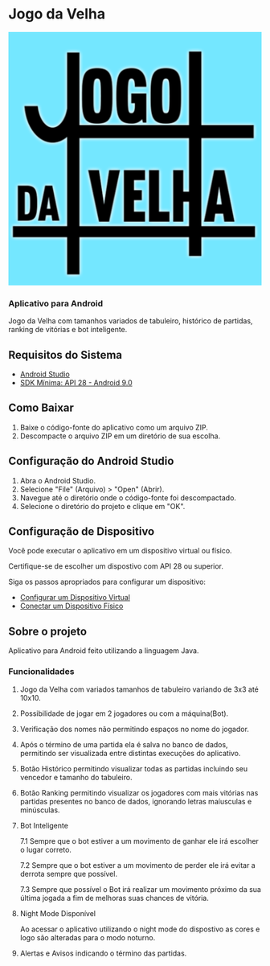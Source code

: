 # Jogo da Velha

![Logo do Aplicativo](app/src/main/ic_launcher-playstore.png)

### Aplicativo para Android
Jogo da Velha com tamanhos variados de tabuleiro, histórico de partidas,
ranking de vitórias e bot inteligente.


## Requisitos do Sistema
- [Android Studio](https://developer.android.com/studio)
- [SDK Mínima: API 28 - Android 9.0](https://developer.android.com/studio/releases/platforms)

## Como Baixar
1. Baixe o código-fonte do aplicativo como um arquivo ZIP.
2. Descompacte o arquivo ZIP em um diretório de sua escolha.

## Configuração do Android Studio
1. Abra o Android Studio.
2. Selecione "File" (Arquivo) > "Open" (Abrir).
3. Navegue até o diretório onde o código-fonte foi descompactado.
4. Selecione o diretório do projeto e clique em "OK".

## Configuração de Dispositivo
Você pode executar o aplicativo em um dispositivo virtual ou físico. 

Certifique-se de escolher um dispostivo com API 28 ou superior.

Siga os passos apropriados para configurar um dispositivo:
- [Configurar um Dispositivo Virtual](https://developer.android.com/studio/run/managing-avds?hl=pt-br)
- [Conectar um Dispositivo Físico](https://developer.android.com/studio/run/device?hl=pt-br)

## Sobre o projeto
Aplicativo para Android feito utilizando a linguagem Java.

### Funcionalidades
1. Jogo da Velha com variados tamanhos de tabuleiro variando de 3x3 até 10x10.
2. Possibilidade de jogar em 2 jogadores ou com a máquina(Bot).
3. Verificação dos nomes não permitindo espaços no nome do jogador.
4. Após o término de uma partida ela é salva no banco de dados, permitindo ser visualizada
entre distintas execuções do aplicativo.
5. Botão Histórico permitindo visualizar todas as partidas incluindo seu vencedor e tamanho do tabuleiro.
6. Botão Ranking permitindo visualizar os jogadores com mais vitórias nas partidas presentes 
no banco de dados, ignorando letras maíusculas e minúsculas.
7. Bot Inteligente
   
    7.1 Sempre que o bot estiver a um movimento de ganhar ele irá escolher o lugar correto.

    7.2 Sempre que o bot estiver a um movimento de perder ele irá evitar a derrota sempre que possível.

    7.3 Sempre que possível o Bot irá realizar um movimento próximo da sua última jogada a fim de melhoras
suas chances de vitória.
8. Night Mode Disponível

   Ao acessar o aplicativo utilizando o night mode do dispostivo as cores e logo são alteradas para o modo noturno.

9. Alertas e Avisos indicando o término das partidas.


